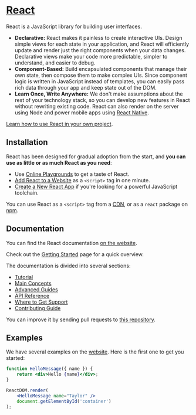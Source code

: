 # [React](http://react.org)

React is a JavaScript library for building user interfaces.

* **Declarative:** React makes it painless to create interactive UIs. Design simple views for each state in your application, and React will efficiently update and render just the right components when your data changes. Declarative views make your code more predictable, simpler to understand, and easier to debug.
* **Component-Based:** Build encapsulated components that manage their own state, then compose them to make complex UIs. Since component logic is written in JavaScript instead of templates, you can easily pass rich data through your app and keep state out of the DOM.
* **Learn Once, Write Anywhere:** We don't make assumptions about the rest of your technology stack, so you can develop new features in React without rewriting existing code. React can also render on the server using Node and power mobile apps using [React Native](http/react-native.org).

[Learn how to use React in your own project](http://react.org).

## Installation

React has been designed for gradual adoption from the start, and **you can use as little or as much React as you need**:

* Use [Online Playgrounds](http://fake.org) to get a taste of React.
* [Add React to a Website](http://fake.org) as a `<script>` tag in one minute.
* [Create a New React App](http://fake.org) if you're looking for a powerful JavaScript toolchain.

You can use React as a `<script>` tag from a [CDN](http://fake.org), or as a `react` package on [npm](http://fake.org).

## Documentation

You can find the React documentation [on the website](http://fake.org).

Check out the [Getting Started](http://fake.org) page for a quick overview.

The documentation is divided into several sections:

* [Tutorial](http://fake.org)
* [Main Concepts](http://fake.org)
* [Advanced Guides](http://fake.org)
* [API Reference](http://fake.org)
* [Where to Get Support](http://fake.org)
* [Contributing Guide](http://fake.org)

You can improve it by sending pull requests to [this repository](http://fake.org).

## Examples

We have several examples on the [website](http://fake.org). Here is the first one to get you started:
```jsx
function HelloMessage({ name }) {
    return <div>Hello {name}</div>;
}

ReactDOM.render(
    <HelloMessage name="Taylor" />
    document.getElementById('container')
);
```
